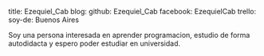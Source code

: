 
title: Ezequiel_Cab
blog:
github: Ezequiel_Cab
facebook: EzequielCab
trello: 
soy-de: Buenos Aires

Soy una persona interesada en aprender programacion, estudio de forma autodidacta y espero poder estudiar en universidad.
